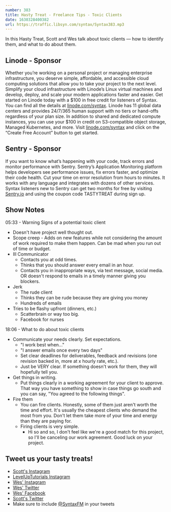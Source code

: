 ```yaml
---
number: 383
title: Hasty Treat - Freelance Tips - Toxic Clients
date: 1630328400382
url: https://traffic.libsyn.com/syntax/Syntax383.mp3
---
```


In this Hasty Treat, Scott and Wes talk about toxic clients — how to identify them, and what to do about them.

## Linode - Sponsor
Whether you’re working on a personal project or managing enterprise infrastructure, you deserve simple, affordable, and accessible cloud computing solutions that allow you to take your project to the next level. Simplify your cloud infrastructure with Linode’s Linux virtual machines and develop, deploy, and scale your modern applications faster and easier. Get started on Linode today with a $100 in free credit for listeners of Syntax. You can find all the details at [linode.com/syntax](https://linode.com/syntax). Linode has 11 global data centers and provides 24/7/365 human support with no tiers or hand-offs regardless of your plan size. In addition to shared and dedicated compute instances, you can use your $100 in credit on S3-compatible object storage, Managed Kubernetes, and more. Visit [linode.com/syntax](https://linode.com/syntax) and click on the “Create Free Account” button to get started.

## Sentry - Sponsor
If you want to know what’s happening with your code, track errors and monitor performance with Sentry. Sentry’s Application Monitoring platform helps developers see performance issues, fix errors faster, and optimize their code health. Cut your time on error resolution from hours to minutes. It works with any language and integrates with dozens of other services. Syntax listeners new to Sentry can get two months for  free by visiting [Sentry.io](https://sentry.io) and using the coupon code TASTYTREAT during sign up.

## Show Notes
05:33 - Warning Signs of a potential toxic client
* Doesn't have project well thought out.
* Scope creep - Adds on new features while not considering the amount of work required to make them happen. Can be mad when you run out of time or budget.
* Ill Communicator
  * Contacts you at odd times.
  * Thinks that you should answer every email in an hour.
  * Contacts you in inappropriate ways, via text message, social media. OR doesn't respond to emails in a timely manner giving you blockers.
* Jerk
  * The rude client
  * Thinks they can be rude because they are giving you money
  * Hundreds of emails
* Tries to be flashy upfront (dinners, etc.)
  * Scatterbrain or way too big.
  * Facebook for nurses

18:06 - What to do about toxic clients
* Communicate your needs clearly. Set expectations.
  * "I work best when..."
  * "I answer emails once every two days"
  * Set clear deadlines for deliverables, feedback and revisions (one revision backed in, more at x hourly rate, etc.).
  * Just be VERY clear. If something doesn't work for them, they will hopefully tell you.
* Get things in writing.
  * Put things clearly in a working agreement for your client to approve. That way you have something to show in case things go south and you can say, "You agreed to the following things".
* Fire them
  * You can fire clients. Honestly, some of them just aren't worth the time and effort. It's usually the cheapest clients who demand the most from you. Don't let them take more of your time and energy than they are paying for.
  * Firing clients is very simple.
    * Hi so and so, I don't feel like we're a good match for this project, so I'll be canceling our work agreement. Good luck on your project.

## Tweet us your tasty treats!
* [Scott's Instagram](https://www.instagram.com/stolinski/)
* [LevelUpTutorials Instagram](https://www.instagram.com/LevelUpTutorials/)
* [Wes' Instagram](https://www.instagram.com/wesbos/)
* [Wes' Twitter](https://twitter.com/wesbos)
* [Wes' Facebook](https://www.facebook.com/wesbos.developer)
* [Scott's Twitter](https://twitter.com/stolinski)
* Make sure to include [@SyntaxFM](https://twitter.com/SyntaxFM) in your tweets